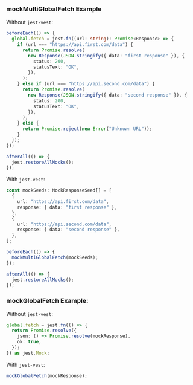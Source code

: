 ### mockMultiGlobalFetch Example

Without `jest-vest`:

```typescript
beforeEach(() => {
  global.fetch = jest.fn((url: string): Promise<Response> => {
    if (url === "https://api.first.com/data") {
      return Promise.resolve(
        new Response(JSON.stringify({ data: "first response" }), {
          status: 200,
          statusText: "OK",
        }),
      );
    } else if (url === "https://api.second.com/data") {
      return Promise.resolve(
        new Response(JSON.stringify({ data: "second response" }), {
          status: 200,
          statusText: "OK",
        }),
      );
    } else {
      return Promise.reject(new Error("Unknown URL"));
    }
  });
});

afterAll(() => {
  jest.restoreAllMocks();
});
```

With `jest-vest`:

```typescript
const mockSeeds: MockResponseSeed[] = [
  {
    url: "https://api.first.com/data",
    response: { data: "first response" },
  },
  {
    url: "https://api.second.com/data",
    response: { data: "second response" },
  },
];

beforeEach(() => {
  mockMultiGlobalFetch(mockSeeds);
});

afterAll(() => {
  jest.restoreAllMocks();
});
```

### mockGlobalFetch Example:

Without `jest-vest`:

```typescript
global.fetch = jest.fn(() => {
  return Promise.resolve({
    json: () => Promise.resolve(mockResponse),
    ok: true,
  });
}) as jest.Mock;
```

With `jest-vest`:

```typescript
mockGlobalFetch(mockResponse);
```
